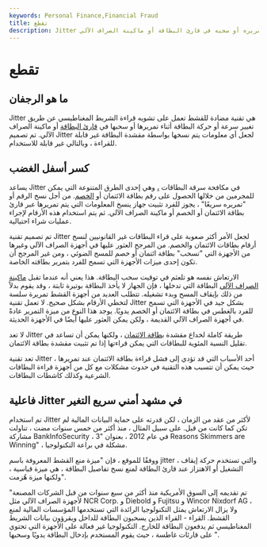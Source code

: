 ```yaml
---
keywords: Personal Finance,Financial Fraud
title: تقطع
description: Jitter هي تقنية مضادة للقشط تعمل على تشويه قراءة الشريط المغناطيسي أثناء تمريره أو سحبه في قارئ البطاقة أو ماكينة الصراف الآلي.
---
```


# تقطع
## ما هو الرجفان

Jitter هي تقنية مضادة للقشط تعمل على تشويه قراءة الشريط المغناطيسي عن طريق تغيير سرعة أو حركة البطاقة أثناء تمريرها أو سحبها في [قارئ البطاقة](/card-reader) أو ماكينة الصراف الآلي. تم تصميم Jitter لجعل أي معلومات يتم نسخها بواسطة مقشدة البطاقة غير قابلة للقراءة ، وبالتالي غير قابلة للاستخدام.

## كسر أسفل الغضب

يساعد Jitter في مكافحة سرقة البطاقات [،](/skimming) وهي إحدى الطرق المتنوعة التي يمكن للمجرمين من خلالها الحصول على رقم بطاقة الائتمان أو [الخصم](/debit). من أجل نسخ الرقم أو "تمريره سريعًا" ، يجوز للفرد تثبيت جهاز ينسخ المعلومات التي يتم تمريرها عبر قارئ بطاقة الائتمان أو الخصم أو ماكينة الصراف الآلي. ثم يتم استخدام هذه الأرقام لإجراء عمليات شراء احتيالية.

تم تصميم تقنية Jitter لجعل الأمر أكثر صعوبة على قراء البطاقات غير القانونيين لنسخ أرقام بطاقات الائتمان والخصم. من المرجح العثور عليها في أجهزة الصراف الآلي وغيرها من الأجهزة التي "تسحب" بطاقة ائتمان أو خصم للمسح الضوئي ، ومن غير المرجح أن تكون إحدى ميزات الأجهزة التي تسمح للفرد بتمرير بطاقته الخاصة.

الارتعاش نفسه هو تلعثم في توقيت سحب البطاقة. هذا يعني أنه عندما تقبل [ماكينة الصراف الآلي](/atm) البطاقة التي تدخلها ، فإن الجهاز لا يأخذ البطاقة بوتيرة ثابتة ، وقد يقوم بدلاً من ذلك بإيقاف المسح وبدء تشغيله. تتطلب العديد من أجهزة القشط تمريرة سلسة لتخطي الأرقام بشكل صحيح. لا تعمل تقنية Jitter بشكل جيد في الأجهزة التي تسمح للفرد بالغطس في بطاقة الائتمان أو الخصم يدويًا. يوجد هذا النوع من ميزة التمرير عادةً في أجهزة الصراف الآلي القديمة ، ولكن يمكن العثور عليها أيضًا في الأجهزة الحديثة.

لا تعد Jitter طريقة كاملة لخداع مقشدة [بطاقة الائتمان](/creditcard) ، ولكنها يمكن أن تساعد في تقليل النسبة المئوية للبطاقات التي يمكن قراءتها إذا تم تثبيت مقشدة بطاقة الائتمان.

تعد تقنية Jitter أحد الأسباب التي قد تؤدي إلى فشل قراءة بطاقة الائتمان عند تمريرها ، حيث يمكن أن تتسبب هذه التقنية في حدوث مشكلات مع كل من أجهزة قراءة البطاقات الشرعية وكذلك كاشطات البطاقات.

## فاعلية Jitter في مشهد أمني سريع التغير

تم استخدام Jitter لأكثر من عقد من الزمان ، لكن قدرته على حماية البيانات المالية لم تكن كما كانت من قبل. على سبيل المثال ، منذ أكثر من خمس سنوات مضت ، تناولت مشاركة BankInfoSecurity ، في عام 2012 ، بعنوان "3 Reasons Skimmers are Winning" ، مشكلة في براعة التكنولوجيا.

ووفقًا للموقع ، فإن "ميزة منع القشط المعروفة باسم jitter ، والتي تستخدم حركة إيقاف التشغيل أو الاهتزاز عند قارئ البطاقة لمنع نسخ تفاصيل البطاقة ، هي ميزة قياسية ، ولكنها ميزة هُزمت".

"تم تقديمه إلى السوق الأمريكية منذ أكثر من سبع سنوات من قبل الشركات المصنعة لأجهزة الصراف الآلي مثل NCR Corp. و Diebold و Fujitsu و Wincor Nixdorf AG ، ولا يزال الارتعاش يمثل التكنولوجيا الرائدة التي تستخدمها المؤسسات المالية لمنع القشط. القراء - القراء الذين يسحبون البطاقة للداخل ويقرؤون بيانات الشريط المغناطيسي ثم يدفعون البطاقة للخارج. التكنولوجيا غير فعالة على الأجهزة التي تحتوي على قارئات غاطسة ، حيث يقوم المستخدم بإدخال البطاقة يدويًا وسحبها ".

